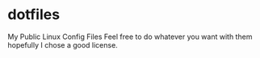 # dotfiles
My Public Linux Config Files
Feel free to do whatever you want with them
hopefully I chose a good license.
